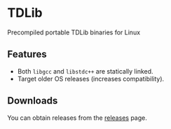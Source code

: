 # TDLib

Precompiled portable TDLib binaries for Linux 

## Features

* Both `libgcc` and `libstdc++` are statically linked.
* Target older OS releases (increases compatibility).

## Downloads

You can obtain releases from the [releases](https://github.com/AmanoTeam/TDLib-Builds/releases) page.
